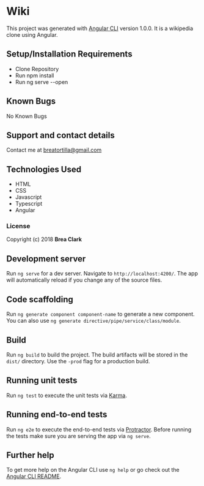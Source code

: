 # Wiki

This project was generated with [Angular CLI](https://github.com/angular/angular-cli) version 1.0.0. It is a wikipedia clone using Angular.

## Setup/Installation Requirements

* Clone Repository
* Run npm install
* Run ng serve --open

## Known Bugs

No Known Bugs

## Support and contact details

Contact me at breatortilla@gmail.com

## Technologies Used

* HTML
* CSS
* Javascript
* Typescript
* Angular

### License

Copyright (c) 2018 **Brea Clark**

## Development server

Run `ng serve` for a dev server. Navigate to `http://localhost:4200/`. The app will automatically reload if you change any of the source files.

## Code scaffolding

Run `ng generate component component-name` to generate a new component. You can also use `ng generate directive/pipe/service/class/module`.

## Build

Run `ng build` to build the project. The build artifacts will be stored in the `dist/` directory. Use the `-prod` flag for a production build.

## Running unit tests

Run `ng test` to execute the unit tests via [Karma](https://karma-runner.github.io).

## Running end-to-end tests

Run `ng e2e` to execute the end-to-end tests via [Protractor](http://www.protractortest.org/).
Before running the tests make sure you are serving the app via `ng serve`.

## Further help

To get more help on the Angular CLI use `ng help` or go check out the [Angular CLI README](https://github.com/angular/angular-cli/blob/master/README.md).
